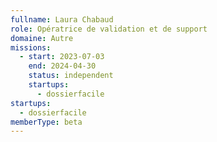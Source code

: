 ```yaml
---
fullname: Laura Chabaud
role: Opératrice de validation et de support
domaine: Autre
missions:
  - start: 2023-07-03
    end: 2024-04-30
    status: independent
    startups:
      - dossierfacile
startups:
  - dossierfacile
memberType: beta
---
```

